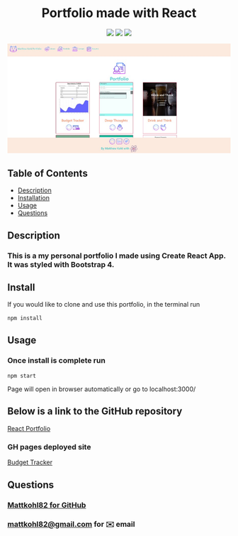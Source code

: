 <h1 align="center">Portfolio made with React</h1>

<p align="center">
<img src="https://img.shields.io/badge/React-brightgreen"/>
<img src="https://img.shields.io/badge/Bootstrap4-red"/>
<img src="https://img.shields.io/badge/ReactRouterDom-success"/>
</p>

<p align="center">
    <img src="./src/assets/main.jpg" alt="mainpage"/>
</p>


## Table of Contents
- [Description](#description)
- [Installation](#install)
- [Usage](#usage)
- [Questions](#questions)

## Description
### This is a my personal portfolio I made using Create React App. It was styled with Bootstrap 4. 


## Install
If you would like to clone and use this portfolio, in the terminal run  

```
npm install
```

## Usage
### Once install is complete run 
```
npm start
```  
Page will open in browser automatically or go to localhost:3000/

## Below is a link to the GitHub repository   
[React Portfolio](https://github.com/mattkohl82/react-portfolio)    

### GH pages deployed site 
[Budget Tracker](https://mattkohl82.github.io/react-portfolio/) 


## Questions
### [Mattkohl82 for GitHub](https://github.com/Mattkohl82)  
### mattkohl82@gmail.com for ✉️ email 